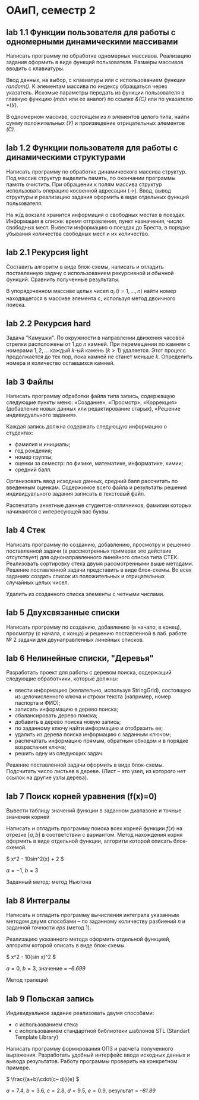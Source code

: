 # ОАиП, семестр 2

## lab 1.1 Функции пользователя для работы с одномерными динамическими массивами

Написать программу по обработке одномерных массивов. Реализацию задания оформить в виде функций пользователя. Размеры массивов вводить с клавиатуры.

Ввод данных, на выбор, с клавиатуры или с использованием функции *random()*. К элементам массива по индексу обращаться через указатель. Искомые параметры передать из функции пользователя в главную функцию (*main* или ее аналог) по ссылке *&(C)* или по указателю *(У).

В одномерном массиве, состоящем из $n$ элементов целого типа, найти сумму положительных *(У)* и произведение отрицательных элементов *(С)*.

## lab 1.2 Функции пользователя для работы с динамическими структурами

Написать программу по обработке динамического массива структур. Под массив структур выделить память, по окончании программы память очистить. При обращении к полям массива структур использовать операцию косвенной адресации (->). Ввод, вывод структуры и реализацию задания оформить в виде отдельных функций пользователя.

На ж/д вокзале хранится информация о свободных местах в поездах. Информация в списке: время отправления, пункт назначения, число свободных мест. Вывести информацию о поездах до Бреста, в порядке убывания количества свободных мест и их количество.

## lab 2.1 Рекурсия light

Составить алгоритм в виде блок-схемы, написать и отладить поставленную задачу с использованием рекурсивной и обычной функций. Сравнить полученные результаты.

В упорядоченном массиве целых чисел $a_i$ $(i = 1, ..., n)$ найти номер находящегося в массиве элемента c, используя метод двоичного поиска.

## lab 2.2 Рекурсия hard

Задача "Камушки". По окружности в направлении движения часовой стрелки расположены от $1$ до $n$ камней. При перемещении по камням с номерами $1, 2, ...$ каждый $k$-ый камень $(k>1)$ удаляется. Этот процесс продолжается до тех пор, пока камней не станет меньше $k$. Определить номера и количество оставшихся камней.

## lab 3 Файлы

Написать программу обработки файла типа запись, содержащую следующие пункты меню: «Создание», «Просмотр», «Коррекция» (добавление новых данных или редактирование старых), «Решение индивидуального задания».

Каждая запись должна содержать следующую информацию о студентах:

- фамилия и инициалы;
- год рождения;
- номер группы;
- оценки за семестр: по физике, математике, информатике, химии;
- средний балл.
  
Организовать ввод исходных данных, средний балл рассчитать по введенным оценкам. Содержимое всего файла и результаты решения индивидувльного задания записать в текстовый файл.  

Распечатать анкетные данные студентов-отличников, фамилии которых начинаются с интересующей вас буквы.

## lab 4 Стек

Написать программу по созданию, добавлению, просмотру и решению поставленной задачи (в рассмотренных примерах это действие отсутствует) для однонаправленного линейного списка типа СТЕК. Реализовать сортировку стека двумя рассмотренными выше методами. Решение поставленной задачи представить в виде блок-схемы. Во всех заданиях создать список из положительных и отрицательных случайных целых чисел.

Удалить из созданного списка элементы с четными числами.

## lab 5 Двухсвязанные списки

Написать программу по созданию, добавлению (в начало, в конец), просмотру (с начала, с конца) и решению поставленной в лаб. работе № 2 задачи для двунаправленных линейных списков.

## lab 6 Нелинейные списки, "Деревья"

Разработать проект для работы с деревом поиска, содержащий следующие обработчики, которые должны:

- ввести информацию (желательно, используя StringGrid), состоящую из целочисленного ключа и строки текста (например, номер паспорта и ФИО);
- записать информацию в дерево поиска;
- сбалансировать дерево поиска;
- добавить в дерево поиска новую запись;
- по заданному ключу найти информацию и отобразить ее;
- удалить из дерева поиска информацию с заданным ключом;
- распечатать информацию прямым, обратным обходом и в порядке возрастания ключа;
- решить одну из следующих задач.
  
Решение поставленной задачи оформить в виде блок-схемы.  
Подсчитать число листьев в дереве. (Лист – это узел, из которого нет ссылок на другие узлы дерева).

## lab 7 Поиск корней уравнения (f(x)=0)

Вывести таблицу значений функции в заданном диапазоне и точные значения корней

Написать и отладить программу поиска всех корней функции $f(x)$ на отрезке $[a,b]$ в соответствии с вариантом. Метод нахождения корня оформить в виде отдельной функции, алгоритм которой описать блок-схемой.

$ x^2 - 10sin^2(x) + 2 $

$a = -1$, $b = 3$

Заданный метод: метод Ньютона

## lab 8 Интегралы

Написать и отладить программу вычисления интеграла указанным методом двумя способами – по заданному количеству разбиений $n$ и заданной точности *eps* (метод 1).

Реализацию указанного метода оформить отдельной функцией, алгоритм которой описать в виде блок-схемы.

$ x^2 - 10(sin x)^2 $

$a = 0$, $b = 3$, значение = *–6.699*

Метод трапеций

## lab 9 Польская запись

Индивидуальное задание реализовать двумя способами:

- с использованием стека
- с использованием стандартной библиотеки шаблонов STL (Standart Template Library)

Написать программу формирования ОПЗ и расчета полученного выражения. Разработать удобный интерфейс ввода исходных данных и вывода результатов. Работу программы проверить на конкретном примере.

$ \frac{(a+b)\cdot(c– d)}{e} $

$a = 7.4$, $b = 3.6$, $c = 2.8$, $d = 9.5$, $e = 0.9$, результат = *–81.89*
